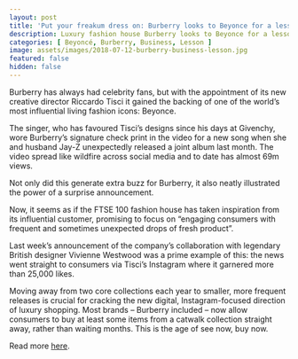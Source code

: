 ```yaml
---
layout: post
title: 'Put your freakum dress on: Burberry looks to Beyonce for a lesson in business'
description: Luxury fashion house Burberry looks to Beyonce for a lesson in business
categories: [ Beyoncé, Burberry, Business, Lesson ]
image: assets/images/2018-07-12-burberry-business-lesson.jpg
featured: false
hidden: false
---
```

Burberry has always had celebrity fans, but with the appointment of its new creative director Riccardo Tisci it gained the backing of one of the world’s most influential living fashion icons: Beyonce.

The singer, who has favoured Tisci’s designs since his days at Givenchy, wore Burberry’s signature check print in the video for a new song when she and husband Jay-Z unexpectedly released a joint album last month. The video spread like wildfire across social media and to date has almost 69m views.

Not only did this generate extra buzz for Burberry, it also neatly illustrated the power of a surprise announcement.

Now, it seems as if the FTSE 100 fashion house has taken inspiration from its influential customer, promising to focus on “engaging consumers with frequent and sometimes unexpected drops of fresh product”.

Last week’s announcement of the company’s collaboration with legendary British designer Vivienne Westwood was a prime example of this: the news went straight to consumers via Tisci’s Instagram where it garnered more than 25,000 likes.

Moving away from two core collections each year to smaller, more frequent releases is crucial for cracking the new digital, Instagram-focused direction of luxury shopping. Most brands – Burberry included – now allow consumers to buy at least some items from a catwalk collection straight away, rather than waiting months. This is the age of see now, buy now.

Read more [here](http://www.cityam.com/289111/put-your-freakum-dress-burberry-looks-beyonce-lesson).
